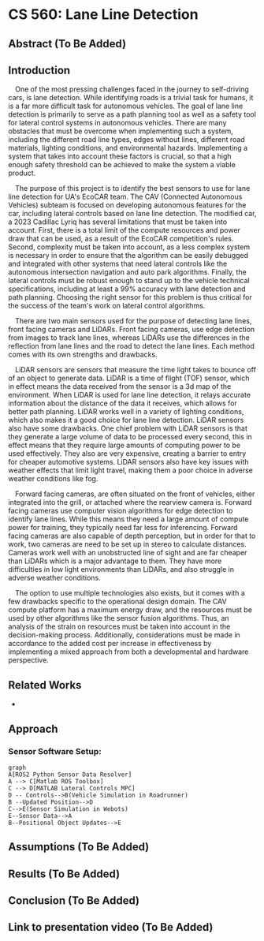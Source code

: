 # CS 560: Lane Line Detection

## Abstract (To Be Added)

## Introduction
&emsp;One of the most pressing challenges faced in the journey to self-driving cars, is lane detection. While identifying roads is a trivial task for humans, it is a far more difficult task for autonomous vehicles. The goal of lane line detection is primarily to serve as a path planning tool as well as a safety tool for lateral control systems in autonomous vehicles. There are many obstacles that must be overcome when implementing such a system, including the different road line types, edges without lines, different road materials, lighting conditions, and environmental hazards. Implementing a system that takes into account these factors is crucial, so that a high enough safety threshold can be achieved to make the system a viable product. 

&emsp;The purpose of this project is to identify the best sensors to use for lane line detection for UA's EcoCAR team. The CAV (Connected Autonomous Vehicles) subteam is focused on developing autonomous features for the car, including lateral controls based on lane line detection. The modified car, a 2023 Cadillac Lyriq has several limitations that must be taken into account. First, there is a total limit of the compute resources and power draw that can be used, as a result of the EcoCAR competition's rules. Second, complexity must be taken into account, as a less complex system is necessary in order to ensure that the algorithm can be easily debugged and integrated with other systems that need lateral controls like the autonomous intersection navigation and auto park algorithms. Finally, the lateral controls must be robust enough to stand up to the vehicle technical specifications, including at least a 99% accuracy with lane detection and path planning. Choosing the right sensor for this problem is thus critical for the success of the team's work on lateral control algorithms.

&emsp;There are two main sensors used for the purpose of detecting lane lines, front facing cameras and LiDARs. Front facing cameras, use edge detection from images to track lane lines, whereas LiDARs use the differences in the reflection from lane lines and the road to detect the lane lines. Each method comes with its own strengths and drawbacks.

&emsp;LiDAR sensors are sensors that measure the time light takes to bounce off of an object to generate data. LiDAR is a time of flight (TOF) sensor, which in effect means the data received from the sensor is a 3d map of the environment. When LiDAR is used for lane line detection, it relays accurate information about the distance of the data it receives, which allows for better path planning. LiDAR works well in a variety of lighting conditions, which also makes it a good choice for lane line detection. LiDAR sensors also have some drawbacks. One chief problem with LiDAR sensors is that they generate a large volume of data to be processed every second, this in effect means that they require large amounts of computing power to be used effectively. They also are very expensive, creating a barrier to entry for cheaper automotive systems. LiDAR sensors also have key issues with weather effects that limit light travel, making them a poor choice in adverse weather conditions like fog. 

&emsp;Forward facing cameras, are often situated on the front of vehicles, either integrated into the grill, or attached where the rearview camera is. Forward facing cameras use computer vision algorithms for edge detection to identify lane lines. While this means they need a large amount of compute power for training, they typically need far less for inferencing. Forward facing cameras are also capable of depth perception, but in order for that to work, two cameras are need to be set up in stereo to calculate distances. Cameras work well with an unobstructed line of sight and are far cheaper than LiDARs which is a major advantage to them. They have more difficulties in low light environments than LiDARs, and also struggle in adverse weather conditions. 

&emsp;The option to use multiple technologies also exists, but it comes with a few drawbacks specific to the operational design domain. The CAV compute platform has a maximum energy draw, and the resources must be used by other algorithms like the sensor fusion algorithms. Thus, an analysis of the strain on resources must be taken into account in the decision-making process. Additionally, considerations must be made in accordance to the added cost per increase in effectiveness by implementing a mixed approach from both a developmental and hardware perspective.
## Related Works
- 
## Approach

### Sensor Software Setup:
```mermaid
graph
A[ROS2 Python Sensor Data Resolver]
A --> C[Matlab ROS Toolbox]
C --> D[MATLAB Lateral Controls MPC]
D -- Controls-->B(Vehicle Simulation in Roadrunner)
B --Updated Position-->D
C-->E(Sensor Simulation in Webots)
E--Sensor Data-->A
B--Positional Object Updates-->E
```
## Assumptions (To Be Added)
## Results (To Be Added)
## Conclusion (To Be Added)
## Link to presentation video (To Be Added)


